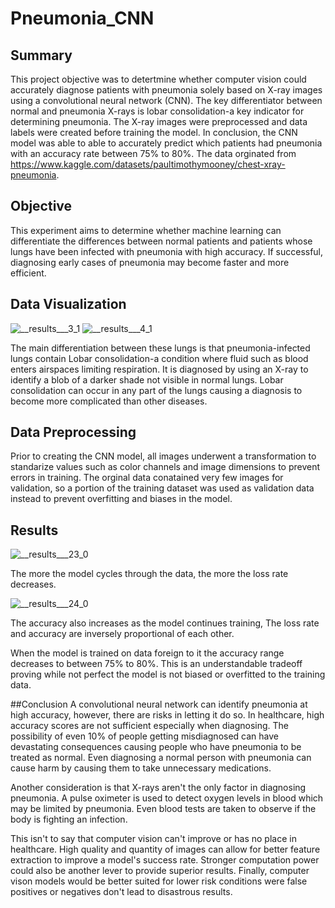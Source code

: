 # Pneumonia_CNN

## Summary
This project objective was to detertmine whether computer vision could accurately diagnose patients with pneumonia solely based on X-ray images using a convolutional neural network (CNN). The key differentiator between normal and pneumonia X-rays is lobar consolidation-a key indicator for determining pneumonia. The X-ray images were preprocessed and data labels were created before training the model. In conclusion, the CNN model was able to able to accurately predict which patients had pneumonia with an accuracy rate between 75% to 80%. The data orginated from https://www.kaggle.com/datasets/paultimothymooney/chest-xray-pneumonia.


## Objective

This experiment aims to determine whether machine learning can differentiate the differences between normal patients and patients whose lungs have been infected with pneumonia with high accuracy. If successful, diagnosing early cases of pneumonia may become faster and more efficient.


## Data Visualization

![__results___3_1](https://github.com/user-attachments/assets/a9fe2597-9fdf-4c3a-b9da-f23200cde02a)
![__results___4_1](https://github.com/user-attachments/assets/355c239d-3a3d-439a-ae4f-59aa79cebd22)


The main differentiation between these lungs is that pneumonia-infected lungs contain Lobar consolidation-a condition where fluid such as blood enters airspaces limiting respiration. It is diagnosed by using an X-ray to identify a blob of a darker shade not visible in normal lungs. Lobar consolidation can occur in any part of the lungs causing a diagnosis to become more complicated than other diseases. 

## Data Preprocessing

Prior to creating the CNN model, all images underwent a transformation to standarize values such as color channels and image dimensions to prevent errors in training. The orginal data conatained very few images for validation, so a portion of the training dataset was used as validation data instead to prevent overfitting and biases in the model. 

## Results
![__results___23_0](https://github.com/user-attachments/assets/4cd0b6ee-70ca-4db0-8723-53e83ac03948)

The more the model cycles through the data, the more the loss rate decreases. 


![__results___24_0](https://github.com/user-attachments/assets/b27d6766-db91-4a14-b2ce-bd3763ffad12)

The accuracy also increases as the model continues training, The loss rate and accuracy are inversely proportional of each other. 

When the model is trained on data foreign to it the accuracy range decreases to between 75% to 80%. This is an understandable tradeoff proving while not perfect the model is not biased or overfitted to the training data. 

##Conclusion
A convolutional neural network can identify pneumonia at high accuracy, however, there are risks in letting it do so. In healthcare, high accuracy scores are not sufficient especially when diagnosing. The possibility of even 10% of people getting misdiagnosed can have devastating consequences causing people who have pneumonia to be treated as normal. Even diagnosing a normal person with pneumonia can cause harm by causing them to take unnecessary medications. 

Another consideration is that X-rays aren't the only factor in diagnosing pneumonia. A pulse oximeter is used to detect oxygen levels in blood which may be limited by pneumonia. Even blood tests are taken to observe if the body is fighting an infection. 

This isn't to say that computer vision can't improve or has no place in healthcare. High quality and quantity of images can allow for better feature extraction to improve a model's success rate. Stronger computation power could also be another lever to provide superior results. Finally, computer vison models would be better suited for lower risk conditions were false positives or negatives don't lead to disastrous results. 

